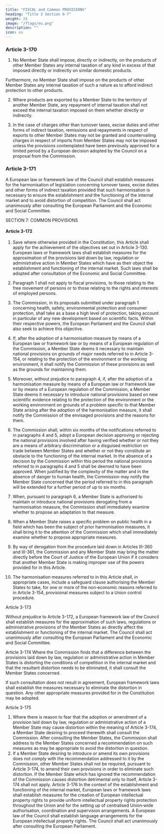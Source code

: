 ```yaml
---
title: "FISCAL and Common PROVISIONS"
heading: "Title 3 Section 6-7"
weight: 24
image: "/flags/eu.png"
description: ""
icon: eu
---
```




### Article 3-170

1. No Member State shall impose, directly or indirectly, on the products of other Member States any
internal taxation of any kind in excess of that imposed directly or indirectly on similar domestic
products.

Furthermore, no Member State shall impose on the products of other Member States any internal
taxation of such a nature as to afford indirect protection to other products.

2. Where products are exported by a Member State to the territory of another Member State, any
repayment of internal taxation shall not exceed the internal taxation imposed on them whether
directly or indirectly.

3. In the case of charges other than turnover taxes, excise duties and other forms of indirect
taxation, remissions and repayments in respect of exports to other Member States may not be granted
and countervailing charges in respect of imports from Member States may not be imposed unless the
provisions contemplated have been previously approved for a limited period by a European decision
adopted by the Council on a proposal from the Commission.

### Article 3-171

A European law or framework law of the Council shall establish measures for the harmonisation of
legislation concerning turnover taxes, excise duties and other forms of indirect taxation provided that
such harmonisation is necessary to ensure the establishment and the functioning of the internal
market and to avoid distortion of competition. The Council shall act unanimously after consulting
the European Parliament and the Economic and Social Committee.

SECTION 7: COMMON PROVISIONS

#### Article 3-172

1. Save where otherwise provided in the Constitution, this Article shall apply for the achievement
of the objectives set out in Article 3-130. European laws or framework laws shall establish measures
for the approximation of the provisions laid down by law, regulation or administrative action in
Member States which have as their object the establishment and functioning of the internal market. Such laws shall be adopted after consultation of the Economic and Social Committee.

2. Paragraph 1 shall not apply to fiscal provisions, to those relating to the free movement of
persons or to those relating to the rights and interests of employed persons.
3. The Commission, in its proposals submitted under paragraph 1 concerning health, safety,
environmental protection and consumer protection, shall take as a base a high level of protection,
taking account in particular of any new development based on scientific facts. Within their respective
powers, the European Parliament and the Council shall also seek to achieve this objective.
4. If, after the adoption of a harmonisation measure by means of a European law or framework law
or by means of a European regulation of the Commission, a Member State deems it necessary to
maintain national provisions on grounds of major needs referred to in Article 3-154, or relating to
the protection of the environment or the working environment, it shall notify the Commission of
these provisions as well as the grounds for maintaining them.
5. Moreover, without prejudice to paragraph 4, if, after the adoption of a harmonisation measure
by means of a European law or framework law or by means of a European regulation of the
Commission, a Member State deems it necessary to introduce national provisions based on new
scientific evidence relating to the protection of the environment or the working environment on
grounds of a problem specific to that Member State arising after the adoption of the harmonisation
measure, it shall notify the Commission of the envisaged provisions and the reasons for them.
6. The Commission shall, within six months of the notifications referred to in paragraphs 4 and 5,
adopt a European decision approving or rejecting the national provisions involved after having
verified whether or not they are a means of arbitrary discrimination or a disguised restriction on
trade between Member States and whether or not they constitute an obstacle to the functioning of
the internal market.
In the absence of a decision by the Commission within this period the national provisions referred to
in paragraphs 4 and 5 shall be deemed to have been approved.
When justified by the complexity of the matter and in the absence of danger to human health, the
Commission may notify the Member State concerned that the period referred to in this paragraph
will be extended for a further period of up to six months.
7. When, pursuant to paragraph 6, a Member State is authorised to maintain or introduce national
provisions derogating from a harmonisation measure, the Commission shall immediately examine
whether to propose an adaptation to that measure.
8. When a Member State raises a specific problem on public health in a field which has been the
subject of prior harmonisation measures, it shall bring it to the attention of the Commission which
shall immediately examine whether to propose appropriate measures.
9. By way of derogation from the procedure laid down in Articles III-360 and III-361, the
Commission and any Member State may bring the matter directly before the Court of Justice of the
European Union if it considers that another Member State is making improper use of the powers
provided for in this Article.
10. The harmonisation measures referred to in this Article shall, in appropriate cases, include a
safeguard clause authorising the Member States to take, for one or more of the non‑economic
reasons referred to in Article 3-154, provisional measures subject to a Union control procedure.

Article 3-173

Without prejudice to Article 3-172, a European framework law of the Council shall establish
measures for the approximation of such laws, regulations or administrative provisions of the
Member States as directly affect the establishment or functioning of the internal market. The Council
shall act unanimously after consulting the European Parliament and the Economic and Social
Committee.

Article 3-174
Where the Commission finds that a difference between the provisions laid down by law, regulation or
administrative action in Member States is distorting the conditions of competition in the
internal market and that the resultant distortion needs to be eliminated, it shall consult the
Member States concerned.

If such consultation does not result in agreement, European framework laws shall establish the
measures necessary to eliminate the distortion in question. Any other appropriate measures provided
for in the Constitution may be adopted.

Article 3-175
1. Where there is reason to fear that the adoption or amendment of a provision laid down by law,
regulation or administrative action of a Member State may cause distortion within the meaning of
Article 3-174, a Member State desiring to proceed therewith shall consult the Commission. After
consulting the Member States, the Commission shall address to the Member States concerned a
recommendation on such measures as may be appropriate to avoid the distortion in question.
2. If a Member State desiring to introduce or amend its own provisions does not comply with
the recommendation addressed to it by the Commission, other Member States shall not be required,
pursuant to Article 3-174, to amend their own provisions in order to eliminate such distortion. If the
Member State which has ignored the recommendation of the Commission causes distortion
detrimental only to itself, Article 3-174 shall not apply.
Article 3-176
In the context of the establishment and functioning of the internal market, European laws or
framework laws shall establish measures for the creation of European intellectual property rights to
provide uniform intellectual property rights protection throughout the Union and for the setting up
of centralised Union‑wide authorisation, coordination and supervision arrangements.
A European law of the Council shall establish language arrangements for the European intellectual
property rights. The Council shall act unanimously after consulting the European Parliament.
